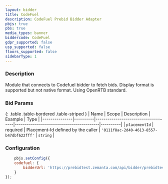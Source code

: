 ```yaml
---
layout: bidder
title: CodeFuel
description: CodeFuel Prebid Bidder Adapter
pbjs: true
pbs: true
media_types: banner
biddercode: CodeFuel
gdpr_supported: false
usp_supported: false
floors_supported: false
sidebarType: 1
---
```


### Description

Module that connects to Codefuel bidder to fetch bids.
Display format is supported but not native format. Using OpenRTB standard.

### Bid Params
{: .table .table-bordered .table-striped }
| Name          | Scope    | Description                         | Example                                  | Type     |
|---------------|----------|-------------------------------------|------------------------------------------|----------|
| `placementId` | required | Placement-Id defined by the caller  | `'0111f8ac-2d40-4613-8557-b47dbf622fff'` | `string` |


### Configuration


```javascript
    pbjs.setConfig({
    codefuel: {
        bidderUrl: 'https://prebidtest.zemanta.com/api/bidder/prebidtest/bid/'
    }
});
```
